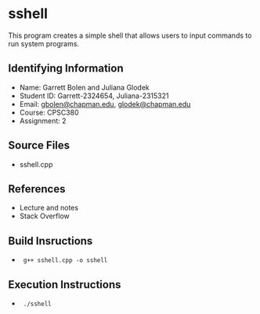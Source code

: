 # sshell
This program creates a simple shell that allows users to input commands to run
system programs.

## Identifying Information

* Name: Garrett Bolen and Juliana Glodek
* Student ID: Garrett-2324654, Juliana-2315321
* Email: gbolen@chapman.edu, glodek@chapman.edu
* Course: CPSC380
* Assignment: 2

## Source Files

* sshell.cpp

## References

* Lecture and notes
* Stack Overflow

## Build Insructions

* <code> g++ sshell.cpp -o sshell</code>

## Execution Instructions

* <code> ./sshell </code>
